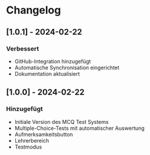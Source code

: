 # Changelog

## [1.0.1] - 2024-02-22
### Verbessert
- GitHub-Integration hinzugefügt
- Automatische Synchronisation eingerichtet
- Dokumentation aktualisiert

## [1.0.0] - 2024-02-22
### Hinzugefügt
- Initiale Version des MCQ Test Systems
- Multiple-Choice-Tests mit automatischer Auswertung
- Aufmerksamkeitsbutton
- Lehrerbereich
- Testmodus 